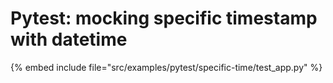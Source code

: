 # Pytest: mocking specific timestamp with datetime


{% embed include file="src/examples/pytest/specific-time/test_app.py" %}
